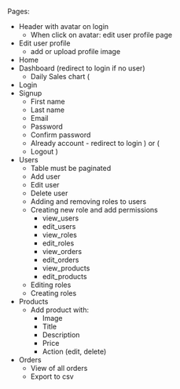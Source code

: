 Pages: 
  - Header with avatar on login
    - When click on avatar: edit user profile page
  - Edit user profile
    - add or upload profile image
  - Home
  - Dashboard (redirect to login if no user)
    - Daily Sales chart
  (
  - Login
  - Signup
    - First name
    - Last name
    - Email
    - Password
    - Confirm password
    - Already account - redirect to login
  )
  or
  (
    - Logout
  )
  - Users
    - Table must be paginated
    - Add user
    - Edit user
    - Delete user
    - Adding and removing roles to users
    - Creating new role and add permissions
      - view_users
      - edit_users
      - view_roles
      - edit_roles
      - view_orders
      - edit_orders
      - view_products
      - edit_products
    - Editing roles
    - Creating roles
  - Products
    - Add product with:
      - Image
      - Title
      - Description
      - Price
      - Action (edit, delete)
  - Orders
    - View of all orders
    - Export to csv